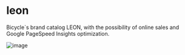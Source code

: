 # leon
Bicycle`s brand catalog LEON, with the possibility of online sales and Google PageSpeed Insights optimization.

![image](https://user-images.githubusercontent.com/63712823/204389337-0d3ca41d-3605-49aa-bdcb-5b485c71d1e5.png)


